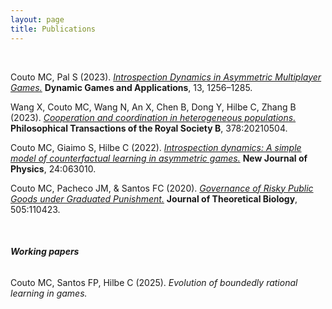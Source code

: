 ```yaml
---
layout: page
title: Publications
---
```


<br>

Couto MC, Pal S (2023).
[*Introspection Dynamics in Asymmetric Multiplayer Games.*](https://doi.org/10.1007/s13235-023-00525-8) 
**Dynamic Games and Applications**, 13, 1256–1285.


Wang X, Couto MC, Wang N, An X, Chen B, Dong Y, Hilbe C, Zhang B (2023).
[*Cooperation and coordination in heterogeneous populations.*](https://royalsocietypublishing.org/doi/10.1098/rstb.2021.0504)
**Philosophical Transactions of the Royal Society B**, 378:20210504.


Couto MC, Giaimo S, Hilbe C (2022).
[*Introspection dynamics: A simple model of counterfactual learning in asymmetric games.*](https://iopscience.iop.org/article/10.1088/1367-2630/ac6f76#) 
**New Journal of Physics**, 24:063010.


Couto MC, Pacheco JM, & Santos FC (2020). [*Governance of Risky Public Goods under Graduated Punishment.*](https://doi.org/10.1016/j.jtbi.2020.110423) **Journal of Theoretical Biology**, 505:110423. 

<br>

###### **Working papers**


Couto MC, Santos FP, Hilbe C (2025). *Evolution of boundedly rational learning in games.*  

